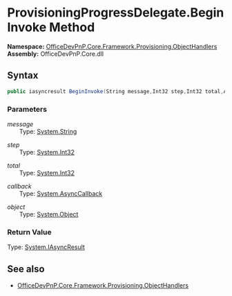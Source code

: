 # ProvisioningProgressDelegate.BeginInvoke Method  
**Namespace:** [OfficeDevPnP.Core.Framework.Provisioning.ObjectHandlers](OfficeDevPnP.Core.Framework.Provisioning.ObjectHandlers.md)  
**Assembly:** OfficeDevPnP.Core.dll  
## Syntax
```C#
public iasyncresult BeginInvoke(String message,Int32 step,Int32 total,AsyncCallback callback,Object object)
```
### Parameters
*message*  
&emsp;&emsp;Type: [System.String](System.String.md) 
&emsp;&emsp;  
  
*step*  
&emsp;&emsp;Type: [System.Int32](System.Int32.md) 
&emsp;&emsp;  
  
*total*  
&emsp;&emsp;Type: [System.Int32](System.Int32.md) 
&emsp;&emsp;  
  
*callback*  
&emsp;&emsp;Type: [System.AsyncCallback](System.AsyncCallback.md) 
&emsp;&emsp;  
  
*object*  
&emsp;&emsp;Type: [System.Object](System.Object.md) 
&emsp;&emsp;  
  
### Return Value
Type: [System.IAsyncResult](System.IAsyncResult.md 
)
## See also
- [OfficeDevPnP.Core.Framework.Provisioning.ObjectHandlers](OfficeDevPnP.Core.Framework.Provisioning.ObjectHandlers.md)
